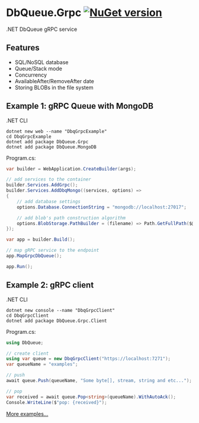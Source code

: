# DbQueue.Grpc [![NuGet version](https://badge.fury.io/nu/DbQueue.Grpc.svg)](http://badge.fury.io/nu/DbQueue.Grpc)
.NET DbQueue gRPC service


## Features
* SQL/NoSQL database
* Queue/Stack mode
* Concurrency
* AvailableAfter/RemoveAfter date
* Storing BLOBs in the file system


## Example 1: gRPC Queue with MongoDB
.NET CLI
```
dotnet new web --name "DbqGrpcExample"
cd DbqGrpcExample
dotnet add package DbQueue.Grpc
dotnet add package DbQueue.MongoDB
```

Program.cs:
```C#
var builder = WebApplication.CreateBuilder(args);

// add services to the container
builder.Services.AddGrpc();
builder.Services.AddDbqMongo((services, options) =>
{
    // add database settings 
    options.Database.ConnectionString = "mongodb://localhost:27017";

    // add blob's path construction algorithm 
    options.BlobStorage.PathBuilder = (filename) => Path.GetFullPath($@"_blob\{DateTime.Now:yyyy\\MM\\dd}\{filename}");
});

var app = builder.Build();

// map gRPC service to the endpoint
app.MapGrpcDbQueue();

app.Run();
```

## Example 2: gRPC client
.NET CLI
```
dotnet new console --name "DbqGrpcClient"
cd DbqGrpcClient
dotnet add package DbQueue.Grpc.Client
```

Program.cs:
```C#
using DbQueue;

// create client
using var queue = new DbqGrpcClient("https://localhost:7271");
var queueName = "examples";

// push
await queue.Push(queueName, "Some byte[], stream, string and etc...");

// pop
var received = await queue.Pop<string>(queueName).WithAutoAck();
Console.WriteLine($"pop: {received}");
```

[More examples...](https://github.com/mustaddon/DbQueue/tree/main/Examples/)
